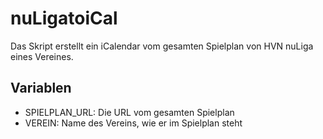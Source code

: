 # nuLigatoiCal
Das Skript erstellt ein iCalendar vom gesamten Spielplan von HVN nuLiga eines Vereines.

## Variablen
- SPIELPLAN_URL: Die URL vom gesamten Spielplan
- VEREIN: Name des Vereins, wie er im Spielplan steht
